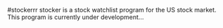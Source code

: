 #stockerrr 
stocker is a stock watchlist program for the US stock market. This program is currently under development...
